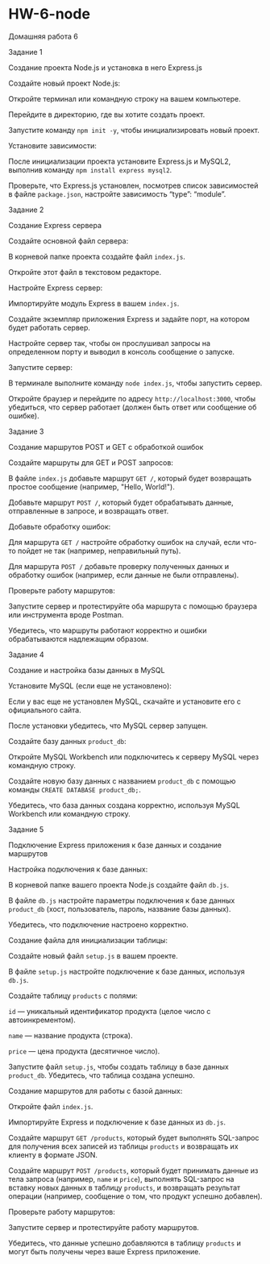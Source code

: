 # HW-6-node
Домашняя работа 6


Задание 1


Создание проекта Node.js и установка в него Express.js


Создайте новый проект Node.js:


Откройте терминал или командную строку на вашем компьютере.

Перейдите в директорию, где вы хотите создать проект.

Запустите команду `npm init -y`, чтобы инициализировать новый проект.


Установите зависимости:


После инициализации проекта установите Express.js и MySQL2, выполнив команду `npm install express mysql2`.

Проверьте, что Express.js установлен, посмотрев список зависимостей в файле `package.json`, настройте зависимость “type”: “module”.


Задание 2


Создание Express сервера


Создайте основной файл сервера:


В корневой папке проекта создайте файл `index.js`.

Откройте этот файл в текстовом редакторе.


Настройте Express сервер:


Импортируйте модуль Express в вашем `index.js`.

Создайте экземпляр приложения Express и задайте порт, на котором будет работать сервер.

Настройте сервер так, чтобы он прослушивал запросы на определенном порту и выводил в консоль сообщение о запуске.


Запустите сервер:


В терминале выполните команду `node index.js`, чтобы запустить сервер.

Откройте браузер и перейдите по адресу `http://localhost:3000`, чтобы убедиться, что сервер работает (должен быть ответ или сообщение об ошибке).


Задание 3


Создание маршрутов POST и GET с обработкой ошибок


Создайте маршруты для GET и POST запросов:

В файле `index.js` добавьте маршрут `GET /`, который будет возвращать простое сообщение (например, "Hello, World!").

Добавьте маршрут `POST /`, который будет обрабатывать данные, отправленные в запросе, и возвращать ответ.


Добавьте обработку ошибок:


Для маршрута `GET /` настройте обработку ошибок на случай, если что-то пойдет не так (например, неправильный путь).

Для маршрута `POST /` добавьте проверку полученных данных и обработку ошибок (например, если данные не были отправлены).


Проверьте работу маршрутов:


Запустите сервер и протестируйте оба маршрута с помощью браузера или инструмента вроде Postman.

Убедитесь, что маршруты работают корректно и ошибки обрабатываются надлежащим образом.


Задание 4


Создание и настройка базы данных в MySQL


Установите MySQL (если еще не установлено):


Если у вас еще не установлен MySQL, скачайте и установите его с официального сайта.

После установки убедитесь, что MySQL сервер запущен.


Создайте базу данных `product_db`:


Откройте MySQL Workbench или подключитесь к серверу MySQL через командную строку.

Создайте новую базу данных с названием `product_db` с помощью команды `CREATE DATABASE product_db;`.

Убедитесь, что база данных создана корректно, используя MySQL Workbench или командную строку.


Задание 5


Подключение Express приложения к базе данных и создание маршрутов


Настройка подключения к базе данных:


В корневой папке вашего проекта Node.js создайте файл `db.js`.

В файле `db.js` настройте параметры подключения к базе данных `product_db` (хост, пользователь, пароль, название базы данных).

Убедитесь, что подключение настроено корректно.


Создание файла для инициализации таблицы:


Создайте новый файл `setup.js` в вашем проекте.

В файле `setup.js` настройте подключение к базе данных, используя `db.js`.

Создайте таблицу `products` с полями:

`id` — уникальный идентификатор продукта (целое число с автоинкрементом).

`name` — название продукта (строка).

`price` — цена продукта (десятичное число).

Запустите файл `setup.js`, чтобы создать таблицу в базе данных `product_db`. Убедитесь, что таблица создана успешно.


Создание маршрутов для работы с базой данных:


Откройте файл `index.js`.

Импортируйте Express и подключение к базе данных из `db.js`.


Создайте маршрут `GET /products`, который будет выполнять SQL-запрос для получения всех записей из таблицы `products` и возвращать их клиенту в формате JSON.


Создайте маршрут `POST /products`, который будет принимать данные из тела запроса (например, `name` и `price`), выполнять SQL-запрос на вставку новых данных в таблицу `products`, и возвращать результат операции (например, сообщение о том, что продукт успешно добавлен).


Проверьте работу маршрутов:


Запустите сервер и протестируйте работу маршрутов.

Убедитесь, что данные успешно добавляются в таблицу `products` и могут быть получены через ваше Express приложение.